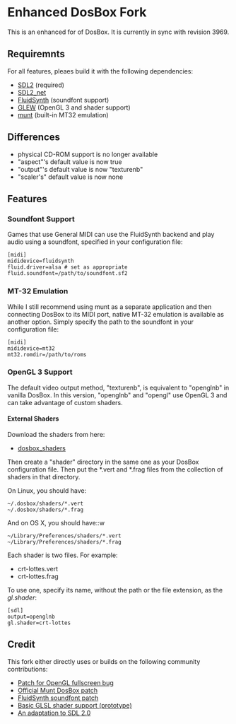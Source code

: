 # Enhanced DosBox Fork

This is an enhanced for of DosBox. It is currently in sync with revision 3969.

## Requiremnts 

For all features, pleaes build it with the following dependencies:

* [SDL2](http://libsdl.org/download-2.0.php) (required)
* [SDL2\_net](https://www.libsdl.org/projects/SDL_net/)
* [FluidSynth](http://www.fluidsynth.org/) (soundfont support)
* [GLEW](http://glew.sourceforge.net/) (OpenGL 3 and shader support)
* [munt](http://munt.sourceforge.net/) (built-in MT32 emulation)


## Differences

* physical CD-ROM support is no longer available
* "aspect"'s default value is now true
* "output"'s default value is now "texturenb"
* "scaler's" default value is now none

## Features

### Soundfont Support
	
Games that use General MIDI can use the FluidSynth backend and play audio
using a soundfont, specified in your configuration file:
	
	[midi]
	mididevice=fluidsynth
	fluid.driver=alsa # set as appropriate
	fluid.soundfont=/path/to/soundfont.sf2

### MT-32 Emulation

While I still recommend using munt as a separate application and then connecting
DosBox to its MIDI port, native MT-32 emulation is available as another option.
Simply specify the path to the soundfont in your configuration file:

	[midi]
	mididevice=mt32
	mt32.romdir=/path/to/roms

### OpenGL 3 Support

The default video output method, "texturenb", is equivalent to "openglnb" in
vanilla DosBox. In this version, "openglnb" and "opengl" use OpenGL 3 and can
take advantage of custom shaders.

#### External Shaders

Download the shaders from here:

* [dosbox\_shaders](https://github.com/duganchen/dosbox_shaders)

Then create a "shader" directory in the same one as your DosBox configuration file.
Then put the *.vert and *.frag files from the collection of shaders in that directory.

On Linux, you should have:

	~/.dosbox/shaders/*.vert
	~/.dosbox/shaders/*.frag

And on OS X, you should have::w

	~/Library/Preferences/shaders/*.vert
	~/Library/Preferences/shaders/*.frag

Each shader is two files. For example:

* crt-lottes.vert
* crt-lottes.frag

To use one, specify its name, without the path or the file extension, as the *gl.shader*:

	[sdl]
	output=openglnb
	gl.shader=crt-lottes

## Credit

This fork either directly uses or builds on the following community contributions:

* [Patch for OpenGL fullscreen bug](http://www.vogons.org/viewtopic.php?f=32&t=27487&start=20#p276738)
* [Official Munt DosBox patch](https://github.com/munt/munt/blob/master/DOSBox-mt32-patch/dosbox-SVN-r3892-mt32-patch.diff)
* [FluidSynth soundfont patch](http://www.vogons.org/viewtopic.php?f=32&t=27831&start=20#p385413)
* [Basic GLSL shader support (prototype)](http://www.vogons.org/viewtopic.php?f=41&t=36342&start=20#p319636)
* [An adaptation to SDL 2.0](http://www.vogons.org/viewtopic.php?f=32&t=34770&start=40#p433097)